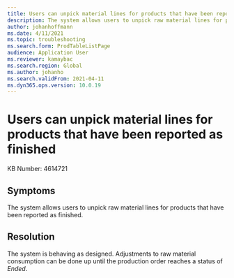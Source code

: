 ```yaml
---
title: Users can unpick material lines for products that have been reported as finished
description: The system allows users to unpick raw material lines for products that have been reported as finished
author: johanhoffmann
ms.date: 4/11/2021
ms.topic: troubleshooting
ms.search.form: ProdTableListPage
audience: Application User
ms.reviewer: kamaybac
ms.search.region: Global
ms.author: johanho
ms.search.validFrom: 2021-04-11
ms.dyn365.ops.version: 10.0.19
---
```


# Users can unpick material lines for products that have been reported as finished

KB Number: 4614721

## Symptoms

The system allows users to unpick raw material lines for products that have been reported as finished.

## Resolution

The system is behaving as designed. Adjustments to raw material consumption can be done up until the production order reaches a status of *Ended*.
